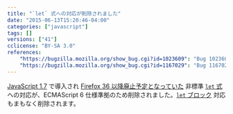 ```yaml
---
title: "`let` 式への対応が削除されました"
date: "2015-06-13T15:20:46-04:00"
categories: ["javascript"]
tags: []
versions: ["41"]
cclicense: "BY-SA 3.0"
references:
    "https://bugzilla.mozilla.org/show_bug.cgi?id=1023609": "Bug 1023609 - Remove SpiderMonkey support for let expressions"
    "https://bugzilla.mozilla.org/show_bug.cgi?id=1167029": "Bug 1167029 - Remove SpiderMonkey support for let blocks"
---
```

[JavaScript 1.7](https://developer.mozilla.org/ja/docs/Web/JavaScript/New_in_JavaScript/1.7) で導入され [Firefox 36 以降廃止予定となっていた](https://www.fxsitecompat.com/ja/docs/2014/let-blocks-and-expressions-have-been-deprecated/) 非標準 [`let` 式](https://developer.mozilla.org/ja/docs/Web/JavaScript/Reference/Statements/let#let_expressions) への対応が、ECMAScript 6 仕様準拠のため削除されました。[`let` ブロック](https://developer.mozilla.org/ja/docs/Web/JavaScript/Reference/Statements/let#let_blocks) 対応もまもなく削除されます。

